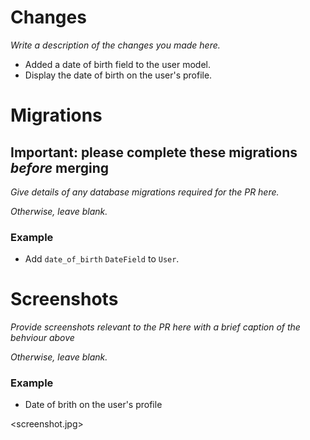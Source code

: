 # Changes

*Write a description of the changes you made here.*

- Added a date of birth field to the user model.
- Display the date of birth on the user's profile.

# Migrations

## Important: please complete these migrations *before* merging

*Give details of any database migrations required for the PR here.*

*Otherwise, leave blank.*

### Example

- Add `date_of_birth` `DateField` to `User`.

# Screenshots

*Provide screenshots relevant to the PR here with a brief caption of the behviour above*

*Otherwise, leave blank.*

### Example
- Date of brith on the user's profile

<screenshot.jpg>
